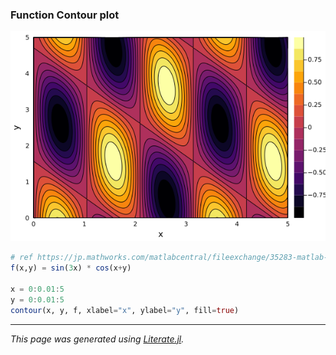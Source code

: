 ### Function Contour plot

![fn_contour_plot.png](images/fn_contour_plot.png)

````julia
# ref https://jp.mathworks.com/matlabcentral/fileexchange/35283-matlab-plot-gallery-function-contour-plot?focused=7851904&tab=example
f(x,y) = sin(3x) * cos(x+y)

x = 0:0.01:5
y = 0:0.01:5
contour(x, y, f, xlabel="x", ylabel="y", fill=true)
````

---

*This page was generated using [Literate.jl](https://github.com/fredrikekre/Literate.jl).*

